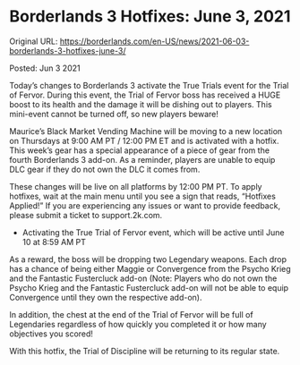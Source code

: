 Borderlands 3 Hotfixes: June 3, 2021
====================================

Original URL: https://borderlands.com/en-US/news/2021-06-03-borderlands-3-hotfixes-june-3/

Posted: Jun 3 2021

Today’s changes to Borderlands 3 activate the True Trials event for the Trial of Fervor. During this event, the Trial of Fervor boss has received a HUGE boost to its health and the damage it will be dishing out to players. This mini-event cannot be turned off, so new players beware!

Maurice’s Black Market Vending Machine will be moving to a new location on Thursdays at 9:00 AM PT / 12:00 PM ET and is activated with a hotfix. This week’s gear has a special appearance of a piece of gear from the fourth Borderlands 3 add-on. As a reminder, players are unable to equip DLC gear if they do not own the DLC it comes from.

These changes will be live on all platforms by 12:00 PM PT. To apply hotfixes, wait at the main menu until you see a sign that reads, “Hotfixes Applied!” If you are experiencing any issues or want to provide feedback, please submit a ticket to support.2k.com.

* Activating the True Trial of Fervor event, which will be active until June 10 at 8:59 AM PT

As a reward, the boss will be dropping two Legendary weapons. Each drop has a chance of being either Maggie or Convergence from the Psycho Krieg and the Fantastic Fustercluck add-on (Note: Players who do not own the Psycho Krieg and the Fantastic Fustercluck add-on will not be able to equip Convergence until they own the respective add-on).

In addition, the chest at the end of the Trial of Fervor will be full of Legendaries regardless of how quickly you completed it or how many objectives you scored!

With this hotfix, the Trial of Discipline will be returning to its regular state.


